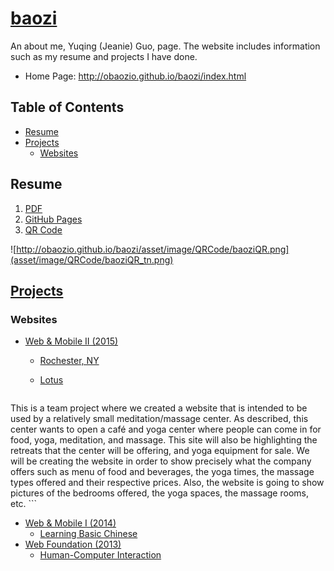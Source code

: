 # [baozi](http://obaozio.github.io/baozi/index.html)
An about me, Yuqing (Jeanie) Guo, page. The website includes information such as my resume and projects I have done.

- Home Page: http://obaozio.github.io/baozi/index.html

## Table of Contents
- [Resume](#resume)
- [Projects](#projects)
	- [Websites](#websites)


## Resume
1. [PDF](http://obaozio.github.io/baozi/pdf/Y.Guo_Resume.pdf)
2. [GitHub Pages](http://obaozio.github.io/baozi/resume.html)
3. [QR Code](asset/image/QRCode/baoziQR_tn.png)

![http://obaozio.github.io/baozi/asset/image/QRCode/baoziQR.png](asset/image/QRCode/baoziQR_tn.png)



## [Projects](http://obaozio.github.io/baozi/projects.html)

### Websites
- [Web & Mobile II (2015)](http://obaozio.github.io/baozi/projects/rit/iste240/index.html)
  - [Rochester, NY](https://people.rit.edu/~yxg2464/iste240/project1_final/index.php)
  - [Lotus](https://people.rit.edu/~yxg2464/iste240/projectGroup/)

	```
This is a team project where we created a website that is intended to be used by a 
relatively small meditation/massage center. As described, this center wants to open a 
café and yoga center where people can come in for food, yoga, meditation, and massage. 
This site will also be highlighting the retreats that the center will be offering, and 
yoga equipment for sale. We will be creating the website in order to show precisely what 
the company offers such as menu of food and beverages, the yoga times, the massage types 
offered and their respective prices. Also, the website is going to show pictures of the 
bedrooms offered, the yoga spaces, the massage rooms, etc.
	```
- [Web & Mobile I (2014)](http://obaozio.github.io/baozi/projects/rit/iste140/index.html)
  - [Learning Basic Chinese](http://obaozio.github.io/baozi/projects/rit/iste140/project3/index.html)
- [Web Foundation (2013)](http://obaozio.github.io/baozi/projects/rit/iste105/index.html)
  - [Human-Computer Interaction](http://obaozio.github.io/baozi/projects/rit/iste105/stage3/index.html)

